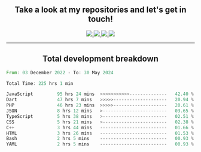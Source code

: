 <h2 align="center">
  Take a look at my repositories and let's get in touch!
</h2>
<p align="center">
  <a href="https://www.instagram.com/rayhanarkan?igsh=MXM3dHhmMTZ3ZWVsaA==">
    <img src="https://img.icons8.com/material-outlined/30/689d6a/instagram.png"/>
  </a>
  <a href="https://www.linkedin.com/in/rayhanarkan/">
    <img src="https://img.icons8.com/material-outlined/30/689d6a/linkedin.png"/>
  </a>
  <a href="">
    <img src="https://img.icons8.com/material-outlined/30/689d6a/geography.png"/>
  </a>
  <a href="mailto:rayhanarkan30@gmail.com">
    <img src="https://img.icons8.com/material-outlined/30/689d6a/email.png"/>
  </a>
</p>

---

<h2 align="center">Total development breakdown</h2>

<p align="center">
<!--START_SECTION:waka-->

```rust
From: 03 December 2022 - To: 30 May 2024

Total Time: 225 hrs 1 min

JavaScript         95 hrs 24 mins  >>>>>>>>>>>--------------   42.40 %
Dart               47 hrs 7 mins   >>>>>--------------------   20.94 %
PHP                46 hrs 23 mins  >>>>>--------------------   20.61 %
JSON               8 hrs 12 mins   >------------------------   03.65 %
TypeScript         5 hrs 38 mins   >------------------------   02.51 %
CSS                5 hrs 21 mins   >------------------------   02.38 %
C++                3 hrs 44 mins   -------------------------   01.66 %
HTML               3 hrs 26 mins   -------------------------   01.53 %
Bash               2 hrs 5 mins    -------------------------   00.93 %
YAML               2 hrs 5 mins    -------------------------   00.93 %
```

<!--END_SECTION:waka-->
</p>
